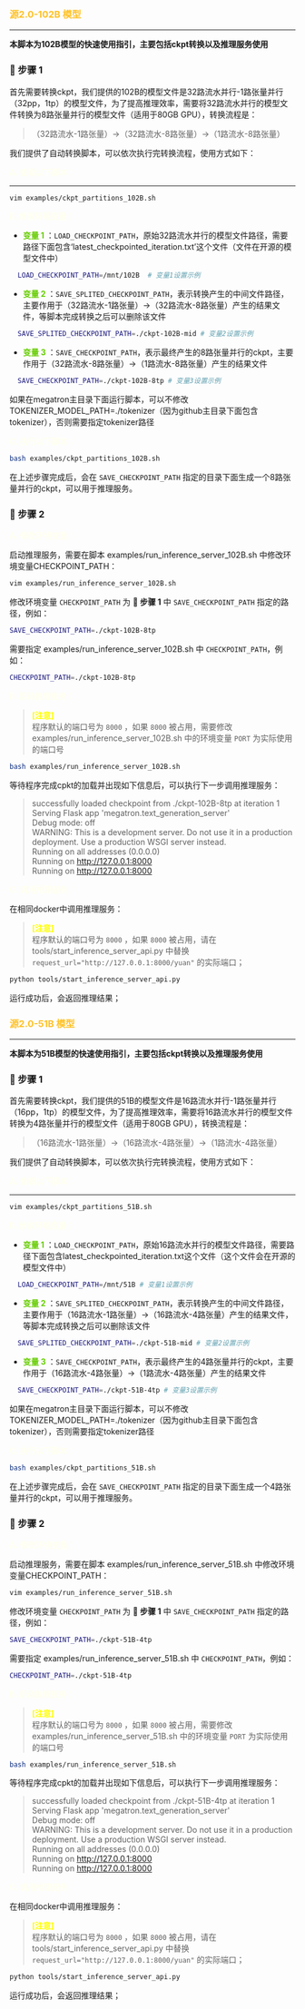 



### <font color=#FFC125 >源2.0-102B 模型</font> 

-----
**本脚本为102B模型的快速使用指引，主要包括ckpt转换以及推理服务使用**
### <strong>🔘 步骤 1</strong> 

首先需要转换ckpt，我们提供的102B的模型文件是32路流水并行-1路张量并行（32pp，1tp）的模型文件，为了提高推理效率，需要将32路流水并行的模型文件转换为8路张量并行的模型文件（适用于80GB GPU），转换流程是：

> （32路流水-1路张量）->（32路流水-8路张量）->（1路流水-8路张量）


我们提供了自动转换脚本，可以依次执行完转换流程，使用方式如下：


**<font color=#FFFFF0 >A. 查看以下脚本： </font>**
****
```sh
vim examples/ckpt_partitions_102B.sh 
```

**<font color=#FFFFF0 >B. 修改环境变量： </font>**  


- **<font color=#66CD00 >变量 1 </font>**：`LOAD_CHECKPOINT_PATH`，原始32路流水并行的模型文件路径，需要路径下面包含‘latest_checkpointed_iteration.txt’这个文件（文件在开源的模型文件中）


```sh
  LOAD_CHECKPOINT_PATH=/mnt/102B  # 变量1设置示例
 ```


-  **<font color=#66CD00 >变量 2 </font>**：`SAVE_SPLITED_CHECKPOINT_PATH`，表示转换产生的中间文件路径，主要作用于（32路流水-1路张量）->（32路流水-8路张量）产生的结果文件，等脚本完成转换之后可以删除该文件


```sh
  SAVE_SPLITED_CHECKPOINT_PATH=./ckpt-102B-mid # 变量2设置示例
```


- **<font color=#66CD00 >变量 3 </font>**：`SAVE_CHECKPOINT_PATH`，表示最终产生的8路张量并行的ckpt，主要作用于（32路流水-8路张量）->（1路流水-8路张量）产生的结果文件

```sh
  SAVE_CHECKPOINT_PATH=./ckpt-102B-8tp # 变量3设置示例
```


如果在megatron主目录下面运行脚本，可以不修改TOKENIZER_MODEL_PATH=./tokenizer（因为github主目录下面包含tokenizer），否则需要指定tokenizer路径


**<font color=#FFFFF0 >C. 执行以下脚本： </font>**

```sh
bash examples/ckpt_partitions_102B.sh
```

在上述步骤完成后，会在 `SAVE_CHECKPOINT_PATH` 指定的目录下面生成一个8路张量并行的ckpt，可以用于推理服务。



### <strong>🔘 步骤 2</strong> 

**<font color=#FFFFF0 >A. 修改环境变量： </font>**

启动推理服务，需要在脚本 examples/run_inference_server_102B.sh 中修改环境变量CHECKPOINT_PATH：

```sh
vim examples/run_inference_server_102B.sh
```
修改环境变量 `CHECKPOINT_PATH` 为 **🔘 步骤 1** 中 `SAVE_CHECKPOINT_PATH` 指定的路径，例如：

```sh
SAVE_CHECKPOINT_PATH=./ckpt-102B-8tp
```
需要指定 examples/run_inference_server_102B.sh 中 `CHECKPOINT_PATH`，例如：

```sh
CHECKPOINT_PATH=./ckpt-102B-8tp
```

**<font color=#FFFFF0 >B. 启动推理服务： </font>**



> **<font color=yellow >[注意] </font>**
> <br />程序默认的端口号为 `8000` ，如果 `8000` 被占用，需要修改 examples/run_inference_server_102B.sh 中的环境变量 `PORT` 为实际使用的端口号

```sh
bash examples/run_inference_server_102B.sh
```


等待程序完成cpkt的加载并出现如下信息后，可以执行下一步调用推理服务：
> successfully loaded checkpoint from ./ckpt-102B-8tp at iteration 1
> <br />Serving Flask app 'megatron.text_generation_server'
> <br />Debug mode: off
> <br />WARNING: This is a development server. Do not use it in a production deployment. Use a production WSGI server instead.
> <br />Running on all addresses (0.0.0.0)
> <br />Running on http://127.0.0.1:8000 
> <br />Running on http://127.0.0.1:8000



**<font color=#FFFFF0 >C. 调用推理服务： </font>**

在相同docker中调用推理服务：

> **<font color=yellow >[注意] </font>**
> <br />程序默认的端口号为 `8000` ，如果 `8000` 被占用，请在 tools/start_inference_server_api.py 中替换`request_url="http://127.0.0.1:8000/yuan"` 的实际端口；


```sh
python tools/start_inference_server_api.py
```
运行成功后，会返回推理结果；




### <font color=#FFC125 >源2.0-51B 模型 </font> 

-----
**本脚本为51B模型的快速使用指引，主要包括ckpt转换以及推理服务使用**

### <strong>🔘 步骤 1</strong> 

首先需要转换ckpt，我们提供的51B的模型文件是16路流水并行-1路张量并行（16pp，1tp）的模型文件，为了提高推理效率，需要将16路流水并行的模型文件转换为4路张量并行的模型文件（适用于80GB GPU），转换流程是：

> （16路流水-1路张量）->（16路流水-4路张量）->（1路流水-4路张量）


我们提供了自动转换脚本，可以依次执行完转换流程，使用方式如下：


**<font color=#FFFFF0 >A. 查看以下脚本： </font>**
****
```sh
vim examples/ckpt_partitions_51B.sh
```



**<font color=#FFFFF0 >B. 修改环境变量： </font>**  


- **<font color=#66CD00 >变量 1 </font>**：`LOAD_CHECKPOINT_PATH`，原始16路流水并行的模型文件路径，需要路径下面包含latest_checkpointed_iteration.txt这个文件（这个文件会在开源的模型文件中）



```sh
  LOAD_CHECKPOINT_PATH=/mnt/51B # 变量1设置示例
 ```


-  **<font color=#66CD00 >变量 2 </font>**：`SAVE_SPLITED_CHECKPOINT_PATH`，表示转换产生的中间文件路径，主要作用于（16路流水-1路张量）->（16路流水-4路张量）产生的结果文件，等脚本完成转换之后可以删除该文件


```sh
  SAVE_SPLITED_CHECKPOINT_PATH=./ckpt-51B-mid # 变量2设置示例
```


- **<font color=#66CD00 >变量 3 </font>**：`SAVE_CHECKPOINT_PATH`，表示最终产生的4路张量并行的ckpt，主要作用于（16路流水-4路张量）->（1路流水-4路张量）产生的结果文件

```sh
  SAVE_CHECKPOINT_PATH=./ckpt-51B-4tp # 变量3设置示例
```

如果在megatron主目录下面运行脚本，可以不修改TOKENIZER_MODEL_PATH=./tokenizer（因为github主目录下面包含tokenizer），否则需要指定tokenizer路径



**<font color=#FFFFF0 >C. 执行以下脚本： </font>**

```sh
bash examples/ckpt_partitions_51B.sh
```

在上述步骤完成后，会在 `SAVE_CHECKPOINT_PATH` 指定的目录下面生成一个4路张量并行的ckpt，可以用于推理服务。



### <strong>🔘 步骤 2</strong> 

**<font color=#FFFFF0 >A. 修改环境变量： </font>**

启动推理服务，需要在脚本 examples/run_inference_server_51B.sh 中修改环境变量CHECKPOINT_PATH：

```sh
vim examples/run_inference_server_51B.sh
```
修改环境变量 `CHECKPOINT_PATH` 为 **🔘 步骤 1** 中 `SAVE_CHECKPOINT_PATH` 指定的路径，例如：

```sh
SAVE_CHECKPOINT_PATH=./ckpt-51B-4tp
```
需要指定 examples/run_inference_server_51B.sh 中 `CHECKPOINT_PATH`，例如：

```sh
CHECKPOINT_PATH=./ckpt-51B-4tp
```
**<font color=#FFFFF0 >B. 启动推理服务： </font>**



> **<font color=yellow >[注意] </font>**
> <br />程序默认的端口号为 `8000` ，如果 `8000` 被占用，需要修改 examples/run_inference_server_51B.sh 中的环境变量 `PORT` 为实际使用的端口号

```sh
bash examples/run_inference_server_51B.sh
```


等待程序完成cpkt的加载并出现如下信息后，可以执行下一步调用推理服务：
> successfully loaded checkpoint from ./ckpt-51B-4tp at iteration 1
> <br />Serving Flask app 'megatron.text_generation_server'
> <br />Debug mode: off
> <br />WARNING: This is a development server. Do not use it in a production deployment. Use a production WSGI server instead.
> <br />Running on all addresses (0.0.0.0)
> <br />Running on http://127.0.0.1:8000 
> <br />Running on http://127.0.0.1:8000



**<font color=#FFFFF0 >C. 调用推理服务： </font>**

在相同docker中调用推理服务：

> **<font color=yellow >[注意] </font>**
> <br />程序默认的端口号为 `8000` ，如果 `8000` 被占用，请在 tools/start_inference_server_api.py 中替换`request_url="http://127.0.0.1:8000/yuan"` 的实际端口；


```sh
python tools/start_inference_server_api.py
```
运行成功后，会返回推理结果；
